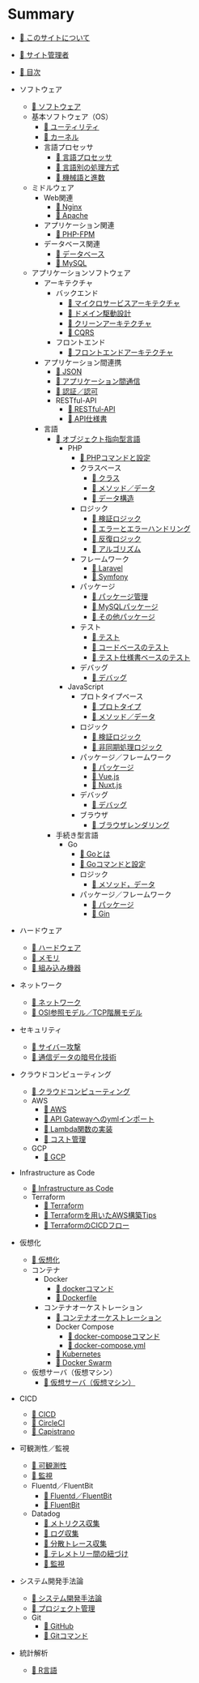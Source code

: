 # Summary

* [📖 ︎このサイトについて](README.md)

* [📖 ︎サイト管理者](public/self_introduction.md)

* [📖 ︎目次](public/summary.md)

* ソフトウェア
  * [📖 ︎ソフトウェア](public/software/software.md)
  * 基本ソフトウェア（OS）
    * [📖 ︎ユーティリティ](public/software/software_basic_utility.md)
    * [📖 ︎カーネル](public/software/software_basic_kernel.md)
    * 言語プロセッサ
      * [📖 ︎言語プロセッサ](public/software/software_basic_language_processor.md)
      * [📖 ︎言語別の処理方式](public/software/software_basic_language_processor_process_mode.md)
      * [📖 ︎機械語と進数](public/software/software_basic_language_processor_machine_language_and_radix.md)
  * ミドルウェア
    * Web関連
      * [📖 ︎Nginx](public/software/software_middleware_web_nginx.md)
      * [📖 ︎Apache](public/software/software_middleware_web_apache.md)
    * アプリケーション関連
      * [📖 ︎PHP-FPM](public/software/software_middleware_application_php_fpm.md)
    * データベース関連
      * [📖 ︎データベース](public/software/software_middleware_database.md)
      * [📖 My︎SQL](public/software/software_middleware_database_mysql.md)
  * アプリケーションソフトウェア
    * アーキテクチャ
      * バックエンド
        * [📖 ︎マイクロサービスアーキテクチャ](public/software/software_application_architecture_backend_microservice.md)
        * [📖 ︎ドメイン駆動設計](public/software/software_application_architecture_backend_domain_driven_design.md)
        * [📖 ︎クリーンアーキテクチャ](public/software/software_application_architecture_backend_domain_driven_design_clean_architecture.md)
        * [📖 ︎CQRS](public/software/software_application_architecture_backend_cqrs.md)
      * フロントエンド
        * [📖 ︎フロントエンドアーキテクチャ](public/software/software_application_architecture_frontend.md)
    * アプリケーション間連携
      * [📖 ︎JSON](public/software/software_application_collaboration_json.md)
      * [📖 ︎アプリケーション間通信](public/software/software_application_collaboration_communication.md)
      * [📖 ︎認証／認可](public/software/software_application_collaboration_authentication_authorization.md)
      * RESTful-API
        * [📖 ︎RESTful-API](public/software/software_application_collaboration_api_restful.md)
        * [📖 ︎API仕様書](public/software/software_application_collaboration_api_restful_api_specification.md)
    * 言語
      * [📖 ︎オブジェクト指向型言語](public/software/software_application_object_oriented_language.md)
        * PHP
          * [📖 PHPコマンドと設定](public/software/software_application_object_oriented_language_php_command_and_configuration.md)
          * クラスベース
            * [📖 ︎クラス](public/software/software_application_object_oriented_language_php_class_based.md)
            * [📖 ︎メソッド／データ](public/software/software_application_object_oriented_language_php_class_based_method_data.md)
            * [📖 ︎データ構造](public/software/software_application_object_oriented_language_php_class_based_data_structure.md)
          * ロジック
            * [📖 ︎検証ロジック](public/software/software_application_object_oriented_language_php_logic_validation.md)
            * [📖 ︎エラーとエラーハンドリング](public/software/software_application_object_oriented_language_php_logic_error_and_error_handling.md)
            * [📖 ︎反復ロジック](public/software/software_application_object_oriented_language_php_logic_iteration.md)
            * [📖 ︎アルゴリズム](public/software/software_application_object_oriented_language_php_logic_algorithm.md)
          * フレームワーク
            * [📖 ︎Laravel](public/software/software_application_object_oriented_language_php_framework_laravel.md)
            * [📖 ︎Symfony](public/software/software_application_object_oriented_language_php_framework_symfony.md)
          * パッケージ
            * [📖 ︎パッケージ管理](public/software/software_application_object_oriented_language_php_package_management.md)
            * [📖 ︎MySQLパッケージ](public/software/software_application_object_oriented_language_php_package_mysql.md)
            * [📖 ︎その他パッケージ](public/software/software_application_object_oriented_language_php_package_others.md)
          * テスト
            * [📖 ︎テスト](public/software/software_application_object_oriented_language_php_testing.md)
            * [📖 ︎コードベースのテスト](public/software/software_application_object_oriented_language_php_testing_based_on_code.md)
            * [📖 ︎テスト仕様書ベースのテスト](public/software/software_application_object_oriented_language_php_testing_based_on_test_specification.md)
          * デバッグ
            * [📖 ︎デバッグ](public/software/software_application_object_oriented_language_php_debug.md)
        * JavaScript
          * プロトタイプベース
            * [📖 ︎プロトタイプ](public/software/software_application_object_oriented_language_js_prototype_based.md)
            * [📖 ︎メソッド／データ](public/software/software_application_object_oriented_language_js_prototype_based_method_data.md)
          * ロジック
            * [📖 ︎検証ロジック](public/software/software_application_object_oriented_language_js_logic_validation.md)
            * [📖 ︎非同期処理ロジック](public/software/software_application_object_oriented_language_js_logic_asynchronous_process.md)
          * パッケージ／フレームワーク
            * [📖 ︎パッケージ](public/software/software_application_object_oriented_language_js_package.md)
            * [📖 ︎Vue.js](public/software/software_application_object_oriented_language_js_framework_vuejs.md)
            * [📖 ︎Nuxt.js](public/software/software_application_object_oriented_language_js_framework_nuxtjs.md)
          * デバッグ
            * [📖 ︎デバッグ](public/software/software_application_object_oriented_language_js_debug.md)
          * ブラウザ
            * [📖 ︎ブラウザレンダリング](public/software/software_application_object_oriented_language_js_browser_rendering.md)
      * 手続き型言語
        * Go
          * [📖 Goとは](public/software/software_application_procedural_language_go.md)
          * [📖 Goコマンドと設定](public/software/software_application_procedural_language_go_command_and_configuration.md)
          * ロジック
            * [📖 メソッド，データ](public/software/software_application_procedural_language_go_logic_method_data.md)
          * パッケージ／フレームワーク
            * [📖 パッケージ](public/software/software_application_procedural_language_go_package.md)
            * [📖 Gin](public/software/software_application_procedural_language_go_framework_gin.md)

* ハードウェア
  * [📖 ︎ハードウェア](public/hardware/hardware.md)
  * [📖 ︎メモリ](public/hardware/hardware_memory.md)
  * [📖 ︎組み込み機器](public/hardware/hardware_embedded_system.md)

* ネットワーク
  * [📖 ︎ネットワーク](public/network/network.md)
  * [📖 ︎OSI参照モデル／TCP階層モデル](public/network/network_osi_tcp_model.md)

* セキュリティ
  * [📖 ︎サイバー攻撃](public/security/security_cyber_attacks.md)
  * [📖 ︎通信データの暗号化技術](public/security/security_encryption_technology.md)

* クラウドコンピューティング
  * [📖 ︎クラウドコンピューティング](public/cloud_computing/cloud_computing.md)
  * AWS
    * [📖 ︎AWS](public/cloud_computing/cloud_computing_aws.md)
    * [📖 ︎API Gatewayへのymlインポート](public/cloud_computing/cloud_computing_aws_api_gateway_import.md)
    * [📖 ︎Lambda関数の実装](public/cloud_computing/cloud_computing_aws_lambda_function.md)
    * [📖 ︎コスト管理](public/cloud_computing/cloud_computing_aws_cost_management.md)
  * GCP
    * [📖 ︎GCP](public/cloud_computing/cloud_computing_gcp.md)

* Infrastructure as Code
  * [📖 ︎Infrastructure as Code](public/infrastructure_as_code/infrastructure_as_code.md)
  * Terraform
    * [📖 ︎Terraform](public/infrastructure_as_code/infrastructure_as_code_terraform.md)
    * [📖 ︎Terraformを用いたAWS構築Tips](public/infrastructure_as_code/infrastructure_as_code_terraform_aws_tips.md)
    * [📖 ︎TerraformのCICDフロー](public/infrastructure_as_code/infrastructure_as_code_terraform_ci_cd.md)

* 仮想化
  * [📖 ︎仮想化](public/virtualization/virtualization.md)
  * コンテナ
    * Docker
      * [📖 ︎dockerコマンド](public/virtualization/virtualization_container_docker_command.md)
      * [📖 ︎Dockerfile](public/virtualization/virtualization_container_docker_dockerfile.md)
    * コンテナオーケストレーション
      * [📖 ︎コンテナオーケストレーション](public/virtualization/virtualization_container_orchestration.md)
      * Docker Compose
        * [📖 ︎docker-composeコマンド](/public/virtualization/virtualization_container_orchestration_docker_compose_command.md)
        * [📖 ︎docker-compose.yml](public/virtualization/virtualization_container_orchestration_docker_compose_yml.md)
      * [📖 ︎Kubernetes](public/virtualization/virtualization_container_orchestration_kubernetes.md)
      * [📖 ︎Docker Swarm](public/virtualization/virtualization_container_orchestration_docker_swarm.md)
  * ︎仮想サーバ（仮想マシン）
    * [📖 ︎仮想サーバ（仮想マシン）](public/virtualization/virtualization_server.md)

* CICD
  * [📖 ︎CICD](public/ci_cd/ci_cd.md)
  * [📖 ︎CircleCI](public/ci_cd/ci_cd_circleci.md)
  * [📖 ︎Capistrano](public/ci_cd/ci_cd_capistrano.md)

* 可観測性／監視
  * [📖 ︎可観測性](public/observability_monitering/observability.md)
  * [📖 ︎監視](public/observability_monitering/monitering.md)
  * Fluentd／FluentBit
    * [📖 ︎Fluentd／FluentBit](public/observability_monitering/observability_fluentd_and_fluentbit.md)
    * [📖 ︎FluentBit](public/observability_monitering/observability_fluentbit.md)
  * Datadog
    * [📖 ︎メトリクス収集](public/observability_monitering/observability_datadog_metrics.md)
    * [📖 ︎ログ収集](public/observability_monitering/observability_datadog_log.md)
    * [📖 ︎分散トレース収集](public/observability_monitering/observability_datadog_distributed_trace.md)
    * [📖 ︎テレメトリー間の紐づけ](public/observability_monitering/observability_datadog_telemetry_association.md)
    * [📖 ︎監視](public/observability_monitering/observability_datadog_monitering.md)

* システム開発手法論
  * [📖 ︎システム開発手法論](public/system_development_methodology/system_development_methodology.md)
  * [📖 ︎プロジェクト管理](public/system_development_methodology/system_development_methodology_project_management.md)
  * Git
    * [📖 ︎GitHub](public/system_development_methodology/system_development_methodology_github.md)
    * [📖 ︎Gitコマンド](public/system_development_methodology/system_development_methodology_git_command.md)

* 統計解析
  * [📖 ︎R言語](public/statistic_analysis/statistic_analysis_r.md)

